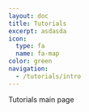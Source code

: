 ```yaml
---
layout: doc
title: Tutorials
excerpt: asdasda
icon:
  type: fa
  name: fa-map
color: green
navigation:
  - /tutorials/intro
---
```


Tutorials main page